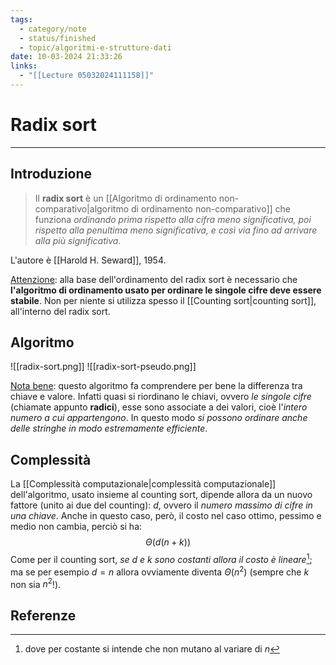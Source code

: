```yaml
---
tags:
  - category/note
  - status/finished
  - topic/algoritmi-e-strutture-dati
date: 10-03-2024 21:33:26
links:
  - "[[Lecture 05032024111158]]"
---
```

# Radix sort
---
## Introduzione
> Il **radix sort** è un [[Algoritmo di ordinamento non-comparativo|algoritmo di ordinamento non-comparativo]] che funziona _ordinando prima rispetto alla cifra meno significativa, poi rispetto alla penultima meno significativa, e così via fino ad arrivare alla più significativa_.

L'autore è [[Harold H. Seward]], 1954.

<u>Attenzione</u>: alla base dell'ordinamento del radix sort è necessario che **l'algoritmo di ordinamento usato per ordinare le singole cifre deve essere stabile**. Non per niente si utilizza spesso il [[Counting sort|counting sort]], all'interno del radix sort.

## Algoritmo
![[radix-sort.png]]
![[radix-sort-pseudo.png]]

<u>Nota bene</u>: questo algoritmo fa comprendere per bene la differenza tra chiave e valore. Infatti quasi si riordinano le chiavi, ovvero _le singole cifre_ (chiamate appunto **radici**), esse sono associate a dei valori, cioè l'_intero numero a cui appartengono_. In questo modo _si possono ordinare anche delle stringhe in modo estremamente efficiente_.

## Complessità
La [[Complessità computazionale|complessità computazionale]] dell'algoritmo, usato insieme al counting sort, dipende allora da un nuovo fattore (unito ai due del counting): $d$, ovvero il _numero massimo di cifre in una chiave_. Anche in questo caso, però, il costo nel caso ottimo, pessimo e medio non cambia, perciò si ha:
$$\Theta(d(n+k))$$
Come per il counting sort, _se $d$ e $k$ sono costanti allora il costo è lineare_[^1]; ma se per esempio $d = n$ allora ovviamente diventa $\Theta(n^{2})$ (sempre che $k$ non sia $n^{2}$!).

## Referenze
[^1]: dove per costante si intende che non mutano al variare di $n$